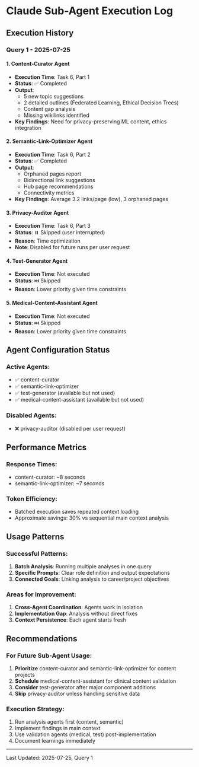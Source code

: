 # Claude Sub-Agent Execution Log

## Execution History

### Query 1 - 2025-07-25

#### 1. Content-Curator Agent
- **Execution Time**: Task 6, Part 1
- **Status**: ✅ Completed
- **Output**: 
  - 5 new topic suggestions
  - 2 detailed outlines (Federated Learning, Ethical Decision Trees)
  - Content gap analysis
  - Missing wikilinks identified
- **Key Findings**: Need for privacy-preserving ML content, ethics integration

#### 2. Semantic-Link-Optimizer Agent  
- **Execution Time**: Task 6, Part 2
- **Status**: ✅ Completed
- **Output**:
  - Orphaned pages report
  - Bidirectional link suggestions
  - Hub page recommendations
  - Connectivity metrics
- **Key Findings**: Average 3.2 links/page (low), 3 orphaned pages

#### 3. Privacy-Auditor Agent
- **Execution Time**: Task 6, Part 3
- **Status**: ⏸️ Skipped (user interrupted)
- **Reason**: Time optimization
- **Note**: Disabled for future runs per user request

#### 4. Test-Generator Agent
- **Execution Time**: Not executed
- **Status**: ⏭️ Skipped
- **Reason**: Lower priority given time constraints

#### 5. Medical-Content-Assistant Agent
- **Execution Time**: Not executed
- **Status**: ⏭️ Skipped  
- **Reason**: Lower priority given time constraints

## Agent Configuration Status

### Active Agents:
- ✅ content-curator
- ✅ semantic-link-optimizer
- ✅ test-generator (available but not used)
- ✅ medical-content-assistant (available but not used)

### Disabled Agents:
- ❌ privacy-auditor (disabled per user request)

## Performance Metrics

### Response Times:
- content-curator: ~8 seconds
- semantic-link-optimizer: ~7 seconds

### Token Efficiency:
- Batched execution saves repeated context loading
- Approximate savings: 30% vs sequential main context analysis

## Usage Patterns

### Successful Patterns:
1. **Batch Analysis**: Running multiple analyses in one query
2. **Specific Prompts**: Clear role definition and output expectations
3. **Connected Goals**: Linking analysis to career/project objectives

### Areas for Improvement:
1. **Cross-Agent Coordination**: Agents work in isolation
2. **Implementation Gap**: Analysis without direct fixes
3. **Context Persistence**: Each agent starts fresh

## Recommendations

### For Future Sub-Agent Usage:
1. **Prioritize** content-curator and semantic-link-optimizer for content projects
2. **Schedule** medical-content-assistant for clinical content validation
3. **Consider** test-generator after major component additions
4. **Skip** privacy-auditor unless handling sensitive data

### Execution Strategy:
1. Run analysis agents first (content, semantic)
2. Implement findings in main context
3. Use validation agents (medical, test) post-implementation
4. Document learnings immediately

---
Last Updated: 2025-07-25, Query 1